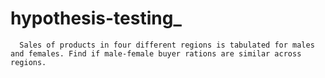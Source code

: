 # hypothesis-testing_
      Sales of products in four different regions is tabulated for males and females. Find if male-female buyer rations are similar across regions.
